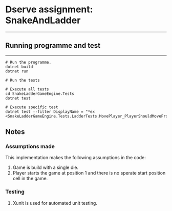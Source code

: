 # Dserve assignment: SnakeAndLadder

----

## Running programme and test

----

```shell
# Run the programme.
dotnet build
dotnet run
```

```shell
# Run the tests

# Execute all tests
cd SnakeLadderGameEngine.Tests
dotnet test

# Execute specific test
dotnet test --filter DisplayName = "*ex <SnakeLadderGameEngine.Tests.LadderTests.MovePlayer_PlayerShouldMoveFrom8to24>"

```

## Notes

### Assumptions made

This implementation makes the following assumptions in the code:

1. Game is build with a single die.
2. Player starts the game at position 1 and there is no sperate start position cell in the game.

### Testing

1. Xunit is used for automated unit testing.
